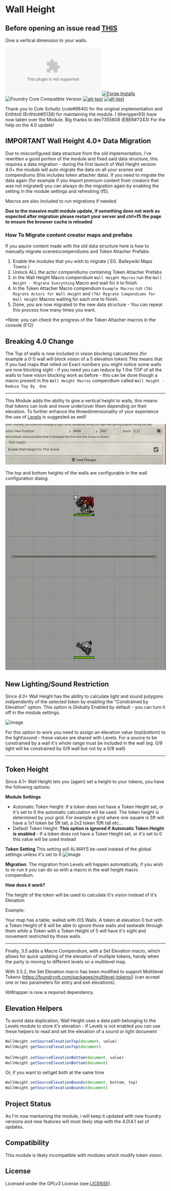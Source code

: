 # Wall Height

## Before opening an issue read [THIS](https://github.com/theripper93/Levels/blob/v9/ISSUES.md)
Give a vertical dimension to your walls.

![Latest Release Download Count](https://img.shields.io/github/downloads/theripper93/wall-height/latest/module.zip?color=2b82fc&label=DOWNLOADS&style=for-the-badge) [![Forge Installs](https://img.shields.io/badge/dynamic/json?label=Forge%20Installs&query=package.installs&suffix=%25&url=https%3A%2F%2Fforge-vtt.com%2Fapi%2Fbazaar%2Fpackage%2Fwall-height&colorB=03ff1c&style=for-the-badge)](https://forge-vtt.com/bazaar#package=wall-height) ![Foundry Core Compatible Version](https://img.shields.io/badge/dynamic/json.svg?url=https%3A%2F%2Fraw.githubusercontent.com%2Ftheripper93%2Fwall-height%2Fmain%2Fmodule.json&label=Foundry%20Version&query=$.compatibleCoreVersion&colorB=orange&style=for-the-badge) [![alt-text](https://img.shields.io/badge/-Patreon-%23ff424d?style=for-the-badge)](https://www.patreon.com/theripper93) [![alt-text](https://img.shields.io/badge/-Discord-%235662f6?style=for-the-badge)](https://discord.gg/F53gBjR97G)

Thank you to Cole Schultz (cole#9640) for the original implementation and Erithtotl (Erithtotl#5139) for maintaining the module. I (theripper93) have now taken over the Module. Big thanks to dev7355608 (EBER#7243) For the help on the 4.0 update!

## IMPORTANT Wall Height 4.0+ Data Migration

Due to misconfigured data stracture from the old implementation, i've rewritten a good portion of the module and fixed said data structure, this requires a data migration - during the first launch of Wall Height version 4.0+ the module will auto migrate the data on all your scenes and compendiums (this includes token attacher data). If you need to migrate the data again (for example if you import premium content from creators that was not migrated) you can always do the migration again by enabling the setting in the module settings and refreshing (f5).

Macros are also included to run migrations if needed.

**Due to the massive multi module update, if something does not work as expected after migration please restart your server and ctrl+f5 the page to ensure the browser cache is reloaded**

### How To Migrate content creator maps and prefabs

If you aquire content made with the old data structure here is how to manually migrate scenes\compendiums and Token Attacher Prefabs:

1) Enable the modules that you wish to migrate ( EG. Baileywiki Maps Towns )
2) Unlock ALL the actor compendiums containing Token Attacher Prefabs
3) In the Wall Height Macro compendium `Wall Height Macros` run the `Wall Height - Migrate Everything` Macro and wait for it to finish
4) In the Token Attacher Macro compendium `Example Macros` run `(TA) Migrate Actors for Wall Height` and `(TA) Migrate Compendiums for Wall Height` Macros waiting for each one to finish.
5) Done, you are now migrated to the new data structure - You can repeat this process how many times you want.

*Note: you can check the progress of the Token Attacher macros in the console (F12)

## Breaking 4.0 Change

The Top of walls is now included in vision blocking calculations (for example a 0-5 wall will block vision of a 5 elevation token) This means that if you had maps that relied on Exact numbers you might notice some walls are now blocking sight - if you need you can reduce by 1 the TOP of all the walls to have vision blocking work as before - this can be done though a macro present in the `Wall Height Macros` compendium called `Wall Height - Reduce Top By  One`

---

This Module adds the ability to give a vertical height to walls, this means that tokens can look and move under\over them depending on their elevation. To further enhance the threedimensionality of your experience the use of [Levels](https://github.com/theripper93/Levels) is suggested as well!

![Preview](scene-config.png)

The top and bottom heights of the walls are configurable in the wall configuration dialog.

![Preview](wall-height.gif)

## New Lighting/Sound Restriction

Since 4.0+ Wall Height has the ability to calculate light and sound polygons indipendently of the selected token by enabling the "Constrained by Elevation" option. This option is Globally Enabled by default - you can turn it off in the module settings.

![image](https://user-images.githubusercontent.com/1346839/161382146-f764562a-cbc8-40d3-8af3-0f2a25a4b7c1.png)

For this option to work you need to assign an elevation value (top\bottom) to the light\sound - these values are shared with Levels. For a source to be constrained by a wall it's whole range must be included in the wall (eg. 0/9 light will be constrained by 0/9 wall but not by a 0/8 wall)

---

## Token Height

Since 4.1+ Wall Height lets you (again) set a height to your tokens, you have the following options:

**Module Settings**
 - Automatic Token Height: If a token does not have a Token Height set, or it's set to 0 the automatic calculation will be used. The token height is determined by your grid. For example a grid where one square is 5ft will have a 1x1 token be 5ft tall, a 2x2 token 10ft tall etc...
 - Default Token Height: **This option is ignored if Automatic Token Height is enabled** - If a token does not have a Token Height set, or it's set to 0 this value will be used instead

**Token Setting**
This setting will ALWAYS be used instead of the global settings unless it's set to 0
![image](https://user-images.githubusercontent.com/1346839/161755424-7221ddc6-062b-4186-9882-ffe4732e935a.png)

**Migration**: The migration from Levels will happen automatically, if you wish to re-run it you can do so with a macro in the wall height macro compendium.

**How does it work?**

The height of the token will be used to calculate it's vision instead of it's Elevation

Example:

Your map has a table, walled with 0\5 Walls. A token at elevation 0 but with a Token Height of 6 will be able to ignore those walls and see\walk through them while a Token with a Token Height of 5 will have it's sight and movement restricted by those walls.

---

Finally, 3.5 adds a Macro Compendium, with a Set Elevation macro, which allows for quick updating of the elevation of multiple tokens, handy when the party is moving to different levels on a multilevel map.

With 3.5.2, the Set Elevation macro has been modified to support Multilevel Tokens (https://foundryvtt.com/packages/multilevel-tokens/) (can accept one or two parameters for entry and exit elevations).

libWrapper is now a required dependency.

## Elevation Helpers

To avoid data duplication, Wall Height uses a data path belonging to the Levels module to store it's elevation - If Levels is not enabled you can use these helpers to read and set the elevation of a sound or light document

```js
WallHeight.setSourceElevationTop(document, value)
WallHeight.getSourceElevationTop(document)

WallHeight.setSourceElevationBottom(document, value)
WallHeight.getSourceElevationBottom(document)
```

Or, if you want to set\get both at the same time

```js
WallHeight.setSourceElevationBounds(document, bottom, top)
WallHeight.getSourceElevationBounds(document)
```

## Project Status

As I'm now mantaining the module, i will keep it updated with new foundry versions and new features will most likely stop with the 4.0\4.1 set of updates.

## Compatibility

This module is likely incompatible with modules which modify token vision.

## License

Licensed under the GPLv3 License (see [LICENSE](LICENSE)).
